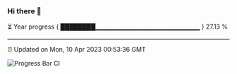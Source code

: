 ### Hi there 👋

⏳ Year progress { ████████▁▁▁▁▁▁▁▁▁▁▁▁▁▁▁▁▁▁▁▁▁▁ } 27.13 %

---

⏰ Updated on Mon, 10 Apr 2023 00:53:36 GMT

![Progress Bar CI](https://github.com/liununu/liununu/workflows/Progress%20Bar%20CI/badge.svg)
